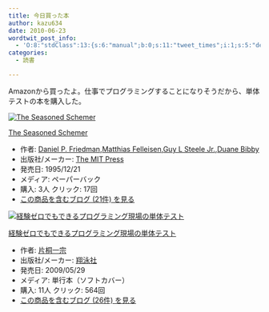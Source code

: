 ```yaml
---
title: 今日買った本
author: kazu634
date: 2010-06-23
wordtwit_post_info:
  - 'O:8:"stdClass":13:{s:6:"manual";b:0;s:11:"tweet_times";i:1;s:5:"delay";i:0;s:7:"enabled";i:1;s:10:"separation";s:2:"60";s:7:"version";s:3:"3.7";s:14:"tweet_template";b:0;s:6:"status";i:2;s:6:"result";a:0:{}s:13:"tweet_counter";i:2;s:13:"tweet_log_ids";a:1:{i:0;i:5291;}s:9:"hash_tags";a:0:{}s:8:"accounts";a:1:{i:0;s:7:"kazu634";}}'
categories:
  - 読書

---
```

<div class="section">
<p>
    Amazonから買ったよ。仕事でプログラミングすることになりそうだから、単体テストの本を購入した。
</p>
  
<div class="hatena-asin-detail">
<a href="http://www.amazon.co.jp/dp/026256100X/?tag=hatena_st1-22&ascsubtag=d-7ibv" onclick="__gaTracker('send', 'event', 'outbound-article', 'http://www.amazon.co.jp/dp/026256100X/?tag=hatena_st1-22&ascsubtag=d-7ibv', '');"><img src="https://images-na.ssl-images-amazon.com/images/I/51GLbRPvKWL._SL160_.jpg" class="hatena-asin-detail-image" alt="The Seasoned Schemer" title="The Seasoned Schemer" /></a></p> 
    
<div class="hatena-asin-detail-info">
<p class="hatena-asin-detail-title">
<a href="http://www.amazon.co.jp/dp/026256100X/?tag=hatena_st1-22&ascsubtag=d-7ibv" onclick="__gaTracker('send', 'event', 'outbound-article', 'http://www.amazon.co.jp/dp/026256100X/?tag=hatena_st1-22&ascsubtag=d-7ibv', 'The Seasoned Schemer');">The Seasoned Schemer</a>
</p>
      
<ul>
<li>
<span class="hatena-asin-detail-label">作者:</span> <a href="http://d.hatena.ne.jp/keyword/Daniel%20P%2E%20Friedman" onclick="__gaTracker('send', 'event', 'outbound-article', 'http://d.hatena.ne.jp/keyword/Daniel%20P%2E%20Friedman', 'Daniel P. Friedman');" class="keyword">Daniel P. Friedman</a>,<a href="http://d.hatena.ne.jp/keyword/Matthias%20Felleisen" onclick="__gaTracker('send', 'event', 'outbound-article', 'http://d.hatena.ne.jp/keyword/Matthias%20Felleisen', 'Matthias Felleisen');" class="keyword">Matthias Felleisen</a>,<a href="http://d.hatena.ne.jp/keyword/Guy%20L%20Steele%20Jr%2E" onclick="__gaTracker('send', 'event', 'outbound-article', 'http://d.hatena.ne.jp/keyword/Guy%20L%20Steele%20Jr%2E', 'Guy L Steele Jr.');" class="keyword">Guy L Steele Jr.</a>,<a href="http://d.hatena.ne.jp/keyword/Duane%20Bibby" onclick="__gaTracker('send', 'event', 'outbound-article', 'http://d.hatena.ne.jp/keyword/Duane%20Bibby', 'Duane Bibby');" class="keyword">Duane Bibby</a>
</li>
<li>
<span class="hatena-asin-detail-label">出版社/メーカー:</span> <a href="http://d.hatena.ne.jp/keyword/The%20MIT%20Press" onclick="__gaTracker('send', 'event', 'outbound-article', 'http://d.hatena.ne.jp/keyword/The%20MIT%20Press', 'The MIT Press');" class="keyword">The MIT Press</a>
</li>
<li>
<span class="hatena-asin-detail-label">発売日:</span> 1995/12/21
</li>
<li>
<span class="hatena-asin-detail-label">メディア:</span> ペーパーバック
</li>
<li>
<span class="hatena-asin-detail-label">購入</span>: 3人 <span class="hatena-asin-detail-label">クリック</span>: 17回
</li>
<li>
<a href="http://d.hatena.ne.jp/asin/026256100X" onclick="__gaTracker('send', 'event', 'outbound-article', 'http://d.hatena.ne.jp/asin/026256100X', 'この商品を含むブログ (21件) を見る');" target="_blank">この商品を含むブログ (21件) を見る</a>
</li>
</ul>
</div>
    
<div class="hatena-asin-detail-foot">
</div>
</div>
  
<div class="hatena-asin-detail">
<a href="http://www.amazon.co.jp/dp/4798118915/?tag=hatena_st1-22&ascsubtag=d-7ibv" onclick="__gaTracker('send', 'event', 'outbound-article', 'http://www.amazon.co.jp/dp/4798118915/?tag=hatena_st1-22&ascsubtag=d-7ibv', '');"><img src="https://images-na.ssl-images-amazon.com/images/I/51eqq1GR9yL._SL160_.jpg" class="hatena-asin-detail-image" alt="経験ゼロでもできるプログラミング現場の単体テスト" title="経験ゼロでもできるプログラミング現場の単体テスト" /></a></p> 
    
<div class="hatena-asin-detail-info">
<p class="hatena-asin-detail-title">
<a href="http://www.amazon.co.jp/dp/4798118915/?tag=hatena_st1-22&ascsubtag=d-7ibv" onclick="__gaTracker('send', 'event', 'outbound-article', 'http://www.amazon.co.jp/dp/4798118915/?tag=hatena_st1-22&ascsubtag=d-7ibv', '経験ゼロでもできるプログラミング現場の単体テスト');">経験ゼロでもできるプログラミング現場の単体テスト</a>
</p>
      
<ul>
<li>
<span class="hatena-asin-detail-label">作者:</span> <a href="http://d.hatena.ne.jp/keyword/%CA%D2%B6%CD%B0%EC%BD%A1" onclick="__gaTracker('send', 'event', 'outbound-article', 'http://d.hatena.ne.jp/keyword/%CA%D2%B6%CD%B0%EC%BD%A1', '片桐一宗');" class="keyword">片桐一宗</a>
</li>
<li>
<span class="hatena-asin-detail-label">出版社/メーカー:</span> <a href="http://d.hatena.ne.jp/keyword/%E6%C6%B1%CB%BC%D2" onclick="__gaTracker('send', 'event', 'outbound-article', 'http://d.hatena.ne.jp/keyword/%E6%C6%B1%CB%BC%D2', '翔泳社');" class="keyword">翔泳社</a>
</li>
<li>
<span class="hatena-asin-detail-label">発売日:</span> 2009/05/29
</li>
<li>
<span class="hatena-asin-detail-label">メディア:</span> 単行本（ソフトカバー）
</li>
<li>
<span class="hatena-asin-detail-label">購入</span>: 11人 <span class="hatena-asin-detail-label">クリック</span>: 564回
</li>
<li>
<a href="http://d.hatena.ne.jp/asin/4798118915" onclick="__gaTracker('send', 'event', 'outbound-article', 'http://d.hatena.ne.jp/asin/4798118915', 'この商品を含むブログ (26件) を見る');" target="_blank">この商品を含むブログ (26件) を見る</a>
</li>
</ul>
</div>
    
<div class="hatena-asin-detail-foot">
</div>
</div>
</div>
